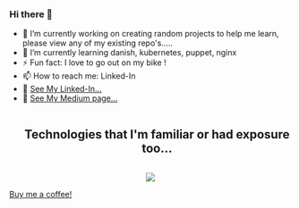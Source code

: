 ### Hi there 👋



- 🔭 I’m currently working on creating random projects to help me learn, please view any of my existing repo's..... 
- 🌱 I’m currently learning danish, kubernetes, puppet, nginx
- ⚡ Fun fact: I love to go out on my bike ! 
- 📫 How to reach me: Linked-In
- 🧷 [See My Linked-In...](https://www.linkedin.com/in/peter-k-b1838822)
- 🧷 [See My Medium page...](https://medium.com/@kn0wl35y)

<!--
- 👯 I’m looking to collaborate on ...
- 🤔 I’m looking for help with ...
- 💬 Ask me about ...
- 📫 How to reach me: ...
- 😄 Pronouns: ...
- ⚡ Fun fact: ...
-->

<!--h1 without bottom border-->
<div id="user-content-toc">
  <ul align="center">
    <summary><h2 style="display: inline-block">Technologies that I'm familiar or had exposure too...</h2></summary>
  </ul>
</div>
<!--tech stack icons-->
<p align="center">
  <a href="https://skillicons.dev">
    <img src="https://skillicons.dev/icons?i=azure,git,github,ubuntu,debian,linux,kubernetes,terraform,ansible,powershell,windows,aws,py,bash,raspi,vscode,nginx,postman&perline=14" />
  </a>
</p>

[Buy me a coffee!](https://www.paypal.com/donate/?business=XPB88THVPGN3L&no_recurring=0&item_name=Hey+thanks+for+buying+me+a+coffee+%21&currency_code=GBP)

